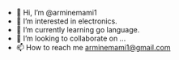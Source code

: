 - 👋 Hi, I’m @arminemami1
- 👀 I’m interested in electronics.
- 🌱 I’m currently learning go language.
- 💞️ I’m looking to collaborate on ...
- 📫 How to reach me arminemami1@gmail.com

<!---
arminemami1/arminemami1 is a ✨ special ✨ repository because its `README.md` (this file) appears on your GitHub profile.
You can click the Preview link to take a look at your changes.
--->
